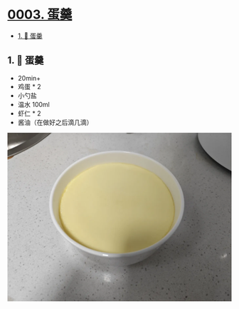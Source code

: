 # [0003. 蛋羹](https://github.com/Tdahuyou/TNotes.cooking/tree/main/notes/0003.%20%E8%9B%8B%E7%BE%B9)

<!-- region:toc -->
- [1. 📒 蛋羹](#1--蛋羹)
<!-- endregion:toc -->

## 1. 📒 蛋羹

- 20min+
- 鸡蛋 * 2
- 小勺盐
- 温水 100ml
- 虾仁 * 2
- 酱油（在做好之后滴几滴）

![](assets/2025-01-03-23-21-26.png)
